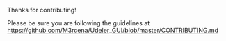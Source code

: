 Thanks for contributing!

Please be sure you are following the guidelines at 
https://github.com/M3rcena/Udeler_GUI/blob/master/CONTRIBUTING.md
